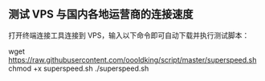 ## 测试 VPS 与国内各地运营商的连接速度

打开终端连接工具连接到 VPS，输入以下命令即可自动下载并执行测试脚本：

wget https://raw.githubusercontent.com/oooldking/script/master/superspeed.sh
chmod +x superspeed.sh
./superspeed.sh

